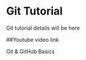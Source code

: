 # Git Tutorial
Git tutorial details will be here
   
   ##Youtube video link

   Git & GitHub Basics
